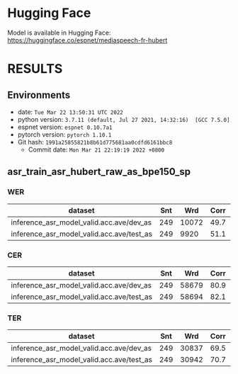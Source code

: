 # Hugging Face
Model is available in Hugging Face: https://huggingface.co/espnet/mediaspeech-fr-hubert

<!-- Generated by scripts/utils/show_asr_result.sh -->
# RESULTS
## Environments
- date: `Tue Mar 22 13:50:31 UTC 2022`
- python version: `3.7.11 (default, Jul 27 2021, 14:32:16)  [GCC 7.5.0]`
- espnet version: `espnet 0.10.7a1`
- pytorch version: `pytorch 1.10.1`
- Git hash: `1991a25855821b8b61d775681aa0cdfd6161bbc8`
  - Commit date: `Mon Mar 21 22:19:19 2022 +0800`

## asr_train_asr_hubert_raw_as_bpe150_sp
### WER

|dataset|Snt|Wrd|Corr|Sub|Del|Ins|Err|S.Err|
|---|---|---|---|---|---|---|---|---|
|inference_asr_model_valid.acc.ave/dev_as|249|10072|49.7|41.2|9.1|7.0|57.2|100.0|
|inference_asr_model_valid.acc.ave/test_as|249|9920|51.1|40.1|8.9|6.5|55.4|100.0|

### CER

|dataset|Snt|Wrd|Corr|Sub|Del|Ins|Err|S.Err|
|---|---|---|---|---|---|---|---|---|
|inference_asr_model_valid.acc.ave/dev_as|249|58679|80.9|8.0|11.1|7.2|26.3|100.0|
|inference_asr_model_valid.acc.ave/test_as|249|58694|82.1|7.2|10.8|7.1|25.0|100.0|

### TER

|dataset|Snt|Wrd|Corr|Sub|Del|Ins|Err|S.Err|
|---|---|---|---|---|---|---|---|---|
|inference_asr_model_valid.acc.ave/dev_as|249|30837|69.5|19.0|11.5|6.3|36.8|100.0|
|inference_asr_model_valid.acc.ave/test_as|249|30942|70.7|17.9|11.4|6.0|35.3|100.0|
